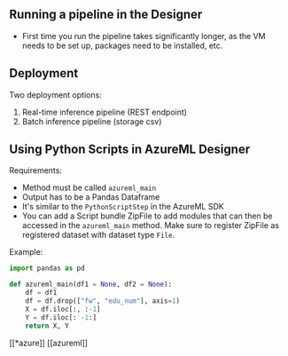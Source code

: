 ## Running a pipeline in the Designer

- First time you run the pipeline takes significantly longer, as the VM needs to be set up, packages need to be installed, etc.

## Deployment

Two deployment options:

1. Real-time inference pipeline (REST endpoint)
2. Batch inference pipeline (storage csv)

## Using Python Scripts in AzureML Designer

Requirements:
- Method must be called `azureml_main`
- Output has to be a Pandas Dataframe
- It's similar to the `PythonScriptStep` in the AzureML SDK
- You can add a Script bundle ZipFile to add modules that can then be accessed in the `azureml_main` method. Make sure to register ZipFile as registered dataset with dataset type `File`.

Example:

```python
import pandas as pd

def azureml_main(df1 = None, df2 = None):
	df = df1
	df = df.drop(["fw", "edu_num"], axis=1)
	X = df.iloc[:, :-1]
	Y = df.iloc[: -1:]
	return X, Y
```

[[*azure]] [[azureml]]
